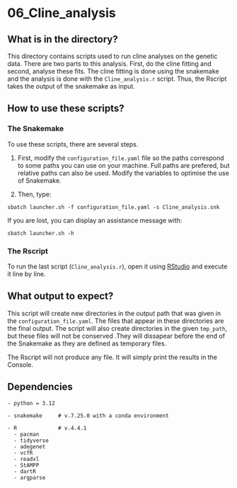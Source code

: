# 06_Cline_analysis


## What is in the directory?

This directory contains scripts used to run cline analyses on the genetic data. There are two parts to this analysis. First, do the cline fitting and second, analyse these fits. The cline fitting is done using the snakemake and the analysis is done with the `Cline_analysis.r` script. Thus, the Rscript takes the output of the snakemake as input.

## How to use these scripts?
### The Snakemake
To use these scripts, there are several steps. 
1. First, modify the `configuration_file.yaml` file so the paths correspond to some paths you can use on your machine. Full paths are prefered, but relative paths can also be used.
Modify the variables to optimise the use of Snakemake.

2. Then, type:
```
sbatch launcher.sh -f configuration_file.yaml -s Cline_analysis.snk
```

If you are lost, you can display an assistance message with: 
```
sbatch launcher.sh -h
```
### The Rscript
To run the last script (`Cline_analysis.r`), open it using [RStudio](https://posit.co/) and execute it line by line. 


## What output to expect?

This script will create new directories in the output path that was given in the `configuration_file.yaml`. The files that appear in these directories are the final output. The script will also create directories in the given `tmp_path`, but these files will not be conserved .They will dissapear before the end of the Snakemake as they are defined as temporary files.

The Rscript will not produce any file. It will simply print the results in the Console.

## Dependencies


```
- python = 3.12

- snakemake     # v.7.25.0 with a conda environment

- R             # v.4.4.1
  - pacman
  - tidyverse
  - adegenet
  - vcfR
  - readxl
  - StAMPP
  - dartR
  - argparse
```
